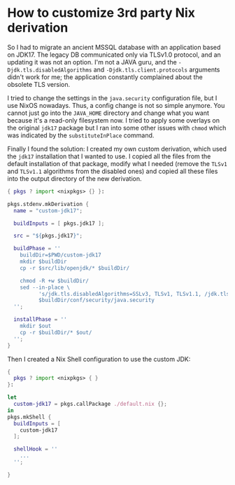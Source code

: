 # How to customize 3rd party Nix derivation 

So I had to migrate an ancient MSSQL database with an application based on JDK17. The legacy DB communicated only via TLSv1.0 protocol, and an updating it was not an option. I'm not a JAVA guru, and the `-Djdk.tls.disabledAlgorithms` and `-Djdk.tls.client.protocols` arguments didn't work for me; the application constantly complained about the obsolete TLS version.

I tried to change the settings in the `java.security` configuration file, but I use NixOS nowadays. Thus, a config change is not so simple anymore. You cannot just go into the `JAVA_HOME` directory and change what you want because it's a read-only filesystem now. I tried to apply some overlays on the original `jdk17` package but I ran into some other issues with `chmod` which was indicated by the `substituteInPlace` command. 

Finally I found the solution: I created my own custom derivation, which used the `jdk17` installation that I wanted to use. I copied all the files from the default installation of that package, modify what I needed (remove the `TLSv1` and `TLSv1.1` algorithms from the disabled ones) and copied all these files into the output directory of the new derivation. 

```nix
{ pkgs ? import <nixpkgs> {} }:

pkgs.stdenv.mkDerivation {
  name = "custom-jdk17";

  buildInputs = [ pkgs.jdk17 ];

  src = "${pkgs.jdk17}";

  buildPhase = ''
    buildDir=$PWD/custom-jdk17
    mkdir $buildDir
    cp -r $src/lib/openjdk/* $buildDir/

    chmod -R +w $buildDir/
    sed --in-place \
          's/jdk.tls.disabledAlgorithms=SSLv3, TLSv1, TLSv1.1, /jdk.tls.disabledAlgorithms=/g' \
          $buildDir/conf/security/java.security
  '';

  installPhase = ''
    mkdir $out
    cp -r $buildDir/* $out/
  '';
}
```

Then I created a Nix Shell configuration to use the custom JDK:
```nix
{
  pkgs ? import <nixpkgs> { }
}:

let
  custom-jdk17 = pkgs.callPackage ./default.nix {};
in
pkgs.mkShell {
  buildInputs = [
    custom-jdk17
  ];

  shellHook = ''
    ...
  '';

}
```
